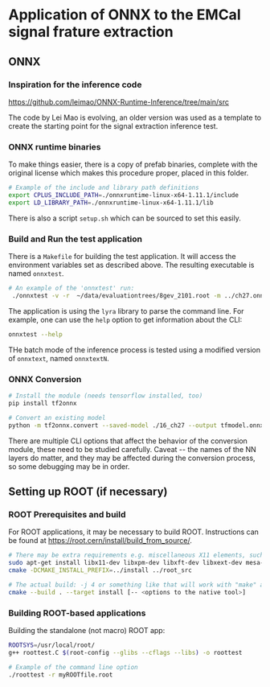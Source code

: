 # Application of ONNX to the EMCal signal frature extraction

## ONNX

### Inspiration for the inference code

https://github.com/leimao/ONNX-Runtime-Inference/tree/main/src

The code by Lei Mao is evolving, an older version was used
as a template to create the starting point for the signal
extraction inference test.


### ONNX runtime binaries

To make things easier, there is a copy of prefab binaries,
complete with the original license which makes this procedure
proper, placed in this folder.

```bash
# Example of the include and library path definitions
export CPLUS_INCLUDE_PATH=./onnxruntime-linux-x64-1.11.1/include
export LD_LIBRARY_PATH=./onnxruntime-linux-x64-1.11.1/lib
```

There is also a script `setup.sh` which can be sourced to set
this easily.

### Build and Run the test application

There is a `Makefile` for building the test application. It will
access the environment variables set as described above. The resulting
executable is named `onnxtest`.

```bash
# An example of the 'onnxtest' run:
 ./onnxtest -v -r  ~/data/evaluationtrees/8gev_2101.root -m ../ch27.onnx -N 50
```

The application is using the `lyra` library to parse the command line. For example,
one can use the `help` option to get information about the CLI:

```bash
onnxtest --help
```

THe batch mode of the inference process is tested using a modified version of `onnxtext`,
named `onnxtextN`.

### ONNX Conversion

```bash
# Install the module (needs tensorflow installed, too)
pip install tf2onnx

# Convert an existing model
python -m tf2onnx.convert --saved-model ./16_ch27 --output tfmodel.onnx
```

There are multiple CLI options that affect the behavior of the conversion module,
these need to be studied carefully. Caveat -- the names of the NN layers do matter,
and they may be affected during the conversion process, so some debugging may be
in order.


## Setting up ROOT (if necessary)

### ROOT Prerequisites and build
For ROOT applications, it may be necessary to build ROOT.
Instructions can be found at https://root.cern/install/build_from_source/.

```bash
# There may be extra requirements e.g. miscellaneous X11 elements, such as
sudo apt-get install libx11-dev libxpm-dev libxft-dev libxext-dev mesa-common-dev
cmake -DCMAKE_INSTALL_PREFIX=../install ../root_src

# The actual build: -j 4 or something like that will work with "make" as the option
cmake --build . --target install [-- <options to the native tool>]
```

### Building ROOT-based applications

Building the standalone (not macro) ROOT app:

```bash
ROOTSYS=/usr/local/root/
g++ roottest.C $(root-config --glibs --cflags --libs) -o roottest

# Example of the command line option
./roottest -r myROOTfile.root

```
